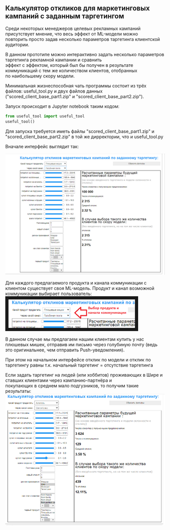 ## Калькулятор откликов для маркетинговых кампаний с заданным таргетингом

Среди некоторых менеджеров целевых рекламных кампаний присутствует мнение, что весь эффект от ML-модели можно <br> 
повторить просто задав несколько параметров таргетинга клиентской аудитории. <br>

В данном прототипе можно интерактивно задать несколько параметров таргетинга рекламной кампании и сравнить <br>
эффект с эффектом, который был бы получен в результате коммуникаций с тем же количеством клиентов, отобранных<br>
по наибольшему скору модели.

Минимальная жизнеспособная чать программы состоит из трёх файлов: useful_tool.py и двух файлов данных ("scored_client_base_part1.zip" и "scored_client_base_part2.zip").<br>

Запуск происходит в Jupyter notebook таким кодом:
```python
from useful_tool import useful_tool
useful_tool()
```
Для запуска требуется иметь файлы "scored_client_base_part1.zip" и "scored_client_base_part2.zip" в той же дирректории, что и useful_tool.py

Вначале интерфейс выглядит так:

<img src="screenshots/Начальный_интерфейс.png" width=700>

Для каждого предлагаемого продукта и канала коммуникации с клиентом существует своя ML-модель. Продукт и канал возможной<br>
коммуникации выбирает пользователь:
<img src="screenshots/Выбор_модели.png" width=400 border="10">

В данном случае мы предлагаем нашим клиентам купить у нас плюшевых мишек, отправив им письмо через голубиную почту (ведь это оригинальнее, чем отправить Push-уведомления).

При этом на начальном интерфейсе отклик по модели и отклик по таргетингу равны т.к. начальный таргетинг = отсутствие таргетинга

Если задать таргетинг на людей (или хоббитов) проживающих в Шире и ставших клиентами через кампанию-партнёра и <br>
покупающих в среднем мало подгузников, то получим такие результаты:
<img src="screenshots/Таргетинг_на_хоббитов.png" width=700>

